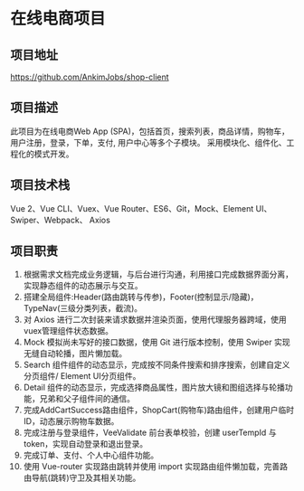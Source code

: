 # 在线电商项目
## 项目地址
https://github.com/AnkimJobs/shop-client


## 项目描述

此项目为在线电商Web App (SPA)，包括首页，搜索列表，商品详情，购物车，用户注册，登录，下单，支付, 用户中心等多个子模块。 采用模块化、组件化、工程化的模式开发。

## 项目技术栈

Vue 2、Vue CLI、Vuex、Vue Router、ES6、Git，Mock、Element UI、Swiper、Webpack、
Axios
## 项目职责
1. 根据需求文档完成业务逻辑，与后台进行沟通，利用接口完成数据界面分离，实现静态组件的动态展示与交互。
2. 搭建全局组件:Header(路由跳转与传参)，Footer(控制显示/隐藏)，TypeNav(三级分类列表，截流)。
3. 对 Axios 进行二次封装来请求数据并渲染页面，使用代理服务器跨域，使用vuex管理组件状态数据。
4. Mock 模拟尚未写好的接口数据，使用 Git 进行版本控制，使用 Swiper 实现无缝自动轮播，图片懒加载。
5. Search 组件组件的动态显示，完成按不同条件搜索和排序搜索，创建自定义分页组件/ Element UI分页组件。
6. Detail 组件的动态显示，完成选择商品属性，图片放大镜和图组选择与轮播功能，兄弟和父子组件间的通信。
7. 完成AddCartSuccess路由组件，ShopCart(购物车)路由组件，创建用户临时ID，动态展示购物车数据。
8. 完成注册与登录组件，VeeValidate 前台表单校验，创建 userTempId 与 token，实现自动登录和退出登录。
9. 完成订单、支付、个人中心组件功能。
10. 使用 Vue-router 实现路由跳转并使用 import 实现路由组件懒加载，完善路由导航(跳转)守卫及其相关功能。
    